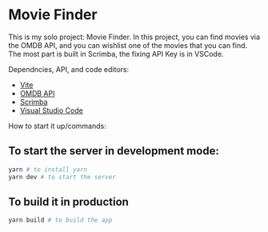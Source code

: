 # Movie Finder

This is my solo project: Movie Finder. In this project, you can find movies via the OMDB API, and you can wishlist one of the movies that you can find. The most part is built in Scrimba, the fixing API Key is in VSCode.

Dependncies, API, and code editors:

- [Vite](https://vitejs.dev/)
- [OMDB API](https://www.omdbapi.com/)
- [Scrimba](https://scrimba.com/)
- [Visual Studio Code](https://code.visualstudio.com/)

How to start it up/commands:

## To start the server in development mode:

```bash
yarn # to install yarn
yarn dev # to start the server
```

## To build it in production

```bash
yarn build # to build the app
```
